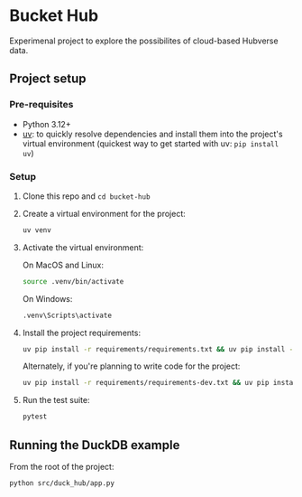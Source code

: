 # Bucket Hub

Experimenal project to explore the possibilites of cloud-based Hubverse data.

## Project setup

### Pre-requisites

- Python 3.12+
- [uv](https://pypi.org/project/uv/): to quickly resolve dependencies and install them into the project's virtual environment (quickest way to get started with uv: `pip install uv`)

### Setup

1. Clone this repo and `cd bucket-hub`
2. Create a virtual environment for the project:
    ```bash
    uv venv
    ```
3. Activate the virtual environment:

    On MacOS and Linux:
   ```bash
   source .venv/bin/activate
   ```

   On Windows:
   ```bash
   .venv\Scripts\activate
   ```

4. Install the project requirements:
    ```bash
    uv pip install -r requirements/requirements.txt && uv pip install -e .
    ```
    Alternately, if you're planning to write code for the project:
    ```bash
    uv pip install -r requirements/requirements-dev.txt && uv pip install -e .
    ```

5. Run the test suite:
    ```bash
    pytest
    ```

## Running the DuckDB example

From the root of the project:
```bash
python src/duck_hub/app.py
```